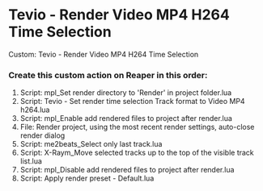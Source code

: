 
# Tevio - Render Video MP4 H264 Time Selection
Custom: Tevio - Render Video MP4 H264 Time Selection

### Create this custom action on Reaper in this order:

1. Script: mpl_Set render directory to 'Render' in project folder.lua
2. Script: Tevio - Set render time selection Track format to Video MP4 h264.lua
3. Script: mpl_Enable add rendered files to project after render.lua
4. File: Render project, using the most recent render settings, auto-close render dialog
5. Script: me2beats_Select only last track.lua
6. Script: X-Raym_Move selected tracks up to the top of the visible track list.lua
7. Script: mpl_Disable add rendered files to project after render.lua
8. Script: Apply render preset - Default.lua
